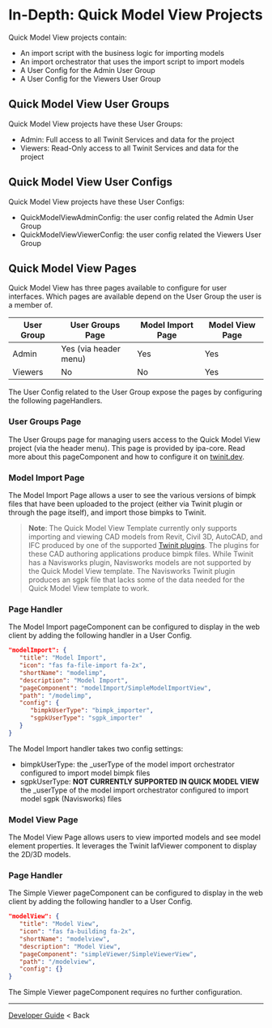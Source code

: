 # In-Depth: Quick Model View Projects

Quick Model View projects contain:

* An import script with the business logic for importing models
* An import orchestrator that uses the import script to import models
* A User Config for the Admin User Group
* A User Config for the Viewers User Group

## Quick Model View User Groups

Quick Model View projects have these User Groups:

* Admin: Full access to all Twinit Services and data for the project
* Viewers: Read-Only access to all Twinit Services and data for the project

## Quick Model View User Configs

Quick Model View projects have these User Configs:

* QuickModelViewAdminConfig: the user config related the Admin User Group
* QuickModelViewViewerConfig: the user config related the Viewers User Group

## Quick Model View Pages

Quick Model View has three pages available to configure for user interfaces. Which pages are available depend on the User Group the user is a member of.

| User Group | User Groups Page | Model Import Page | Model View Page | 
| ------ | ------ |------ |------ |
| Admin | Yes (via header menu) | Yes | Yes |
| Viewers | No | No | Yes |

The User Config related to the User Group expose the pages by configuring the following pageHandlers.

### User Groups Page

The User Groups page for managing users access to the Quick Model View project (via the header menu). This page is provided by ipa-core. Read more about this pageComponent and how to configure it on [twinit.dev](https://twinit.dev/docs/uiframework/userconfigs/pagehandlers/usergroup).

### Model Import Page

The Model Import Page allows a user to see the various versions of bimpk files that have been uploaded to the project (either via Twinit plugin or through the page itself), and import those bimpks to Twinit.

> **Note**: The Quick Model View Template currently only supports importing and viewing CAD models from Revit, Civil 3D, AutoCAD, and IFC produced by one of the supported [Twinit plugins](https://apps.invicara.com/ipaplugins/). The plugins for these CAD authoring applications produce bimpk files. While Twinit has a Navisworks plugin, Navisworks models are not supported by the Quick Model View template. The Navisworks Twinit plugin produces an sgpk file that lacks some of the data needed for the Quick Model View template to work.

### Page Handler

The Model Import pageComponent can be configured to display in the web client by adding the following handler in a User Config.

```json
"modelImport": {
   "title": "Model Import",
   "icon": "fas fa-file-import fa-2x",
   "shortName": "modelimp",
   "description": "Model Import",
   "pageComponent": "modelImport/SimpleModelImportView",
   "path": "/modelimp",
   "config": {
      "bimpkUserType": "bimpk_importer",
      "sgpkUserType": "sgpk_importer"
   }
}
```

The Model Import handler takes two config settings:

* bimpkUserType: the _userType of the model import orchestrator configured to import model bimpk files
* sgpkUserType: **NOT CURRENTLY SUPPORTED IN QUICK MODEL VIEW** the _userType of the model import orchestrator configured to import model sgpk (Navisworks) files

### Model View Page

The Model View Page allows users to view imported models and see model element properties. It leverages the Twinit IafViewer component to display the 2D/3D models.

### Page Handler

The Simple Viewer pageComponent can be configured to display in the web client by adding the following handler to a User Config.

```json
"modelView": {
   "title": "Model View",
   "icon": "fas fa-building fa-2x",
   "shortName": "modelview",
   "description": "Model View",
   "pageComponent": "simpleViewer/SimpleViewerView",
   "path": "/modelview",
   "config": {}
}
```

The Simple Viewer pageComponent requires no further configuration.

---
[Developer Guide](../README.md) < Back